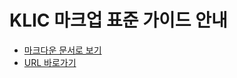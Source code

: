 # KLIC 마크업 표준 가이드 안내

- [마크다운 문서로 보기](https://github.com/selosele/KLIC-markup-guide/blob/master/index.md)
- [URL 바로가기](https://selosele.github.io/KLIC-markup-guide/index.html)